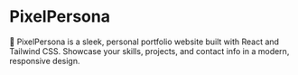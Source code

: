 # PixelPersona
🎨 PixelPersona is a sleek, personal portfolio website built with React and Tailwind CSS. Showcase your skills, projects, and contact info in a modern, responsive design.
